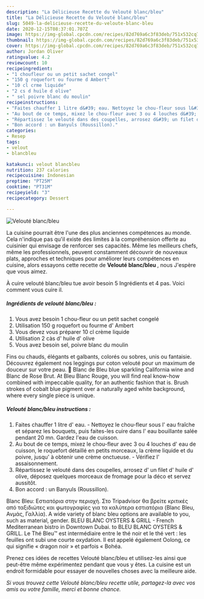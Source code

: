 ```yaml
---
description: "La Délicieuse Recette du Velouté blanc/bleu"
title: "La Délicieuse Recette du Velouté blanc/bleu"
slug: 5049-la-delicieuse-recette-du-veloute-blanc-bleu
date: 2020-12-15T08:37:01.707Z
image: https://img-global.cpcdn.com/recipes/82d769a6c3f83deb/751x532cq70/veloute-blancbleu-photo-principale-de-la-recette.jpg
thumbnail: https://img-global.cpcdn.com/recipes/82d769a6c3f83deb/751x532cq70/veloute-blancbleu-photo-principale-de-la-recette.jpg
cover: https://img-global.cpcdn.com/recipes/82d769a6c3f83deb/751x532cq70/veloute-blancbleu-photo-principale-de-la-recette.jpg
author: Jordan Oliver
ratingvalue: 4.2
reviewcount: 10
recipeingredient:
- "1 choufleur ou un petit sachet congel"
- "150 g roquefort ou fourme d Ambert"
- "10 cl crme liquide"
- "2 cs d huile d olive"
- " sel poivre blanc du moulin"
recipeinstructions:
- "Faites chauffer 1 litre d&#39; eau. Nettoyez le chou-fleur sous l&#39; eau fraîche et séparez les bouquets, puis faites-les cuire dans l&#39; eau bouillante salée pendant 20 mn. Gardez l&#39;eau de cuisson."
- "Au bout de ce temps, mixez le chou-fleur avec 3 ou 4 louches d&#39; eau de cuisson, le roquefort détaillé en petits morceaux, la crème liquide et du poivre, jusqu&#39; à obtenir une crème onctueuse.  Vérifiez l&#39; assaisonnement."
- "Répartissez le velouté dans des coupelles, arrosez d&#39; un filet d&#39; huile d&#39; olive, déposez quelques morceaux de fromage pour la déco et servez aussitôt."
- "Bon accord : un Banyuls (Roussillon)."
categories:
- Resep
tags:
- velout
- blancbleu

katakunci: velout blancbleu 
nutrition: 237 calories
recipecuisine: Indonesian
preptime: "PT25M"
cooktime: "PT31M"
recipeyield: "3"
recipecategory: Dessert

---
```



![Velouté blanc/bleu](https://img-global.cpcdn.com/recipes/82d769a6c3f83deb/751x532cq70/veloute-blancbleu-photo-principale-de-la-recette.jpg)

La cuisine pourrait être l'une des plus anciennes compétences au monde. Cela n'indique pas qu'il existe des limites à la compréhension offerte au cuisinier qui envisage de renforcer ses capacités. Même les meilleurs chefs, même les professionnels, peuvent constamment découvrir de nouveaux plats, approches et techniques pour améliorer leurs compétences en cuisine, alors essayons cette recette de <strong> Velouté blanc/bleu </strong>, nous J'espère que vous aimez.

<!--inarticleads1-->

À cuire velouté blanc/bleu tue avoir besoin 5 Ingrédients et 4 pas. Voici comment vous cuire il.

##### Ingrédients de velouté blanc/bleu :

1. Vous avez besoin 1 chou-fleur ou un petit sachet congelé
1. Utilisation 150 g roquefort ou fourme d&#39; Ambert
1. Vous devez vous préparer 10 cl crème liquide
1. Utilisation 2 càs d&#39; huile d&#39; olive
1. Vous avez besoin  sel, poivre blanc du moulin


Fins ou chauds, élégants et galbants, colorés ou sobres, unis ou fantaisie. Découvrez également nos leggings pur coton velouté pour un maximum de douceur sur votre peau. 💎 Blanc de Bleu blue sparkling California wine and Blanc de Rose Brut. At Bleu Blanc Rouge, you will find real know-how combined with impeccable quality, for an authentic fashion that is. Brush strokes of cobalt blue pigment over a naturally aged white background, where every single piece is unique. 

<!--inarticleads2-->

##### Velouté blanc/bleu instructions :

1. Faites chauffer 1 litre d&#39; eau. - Nettoyez le chou-fleur sous l&#39; eau fraîche et séparez les bouquets, puis faites-les cuire dans l&#39; eau bouillante salée pendant 20 mn. Gardez l&#39;eau de cuisson.
1. Au bout de ce temps, mixez le chou-fleur avec 3 ou 4 louches d&#39; eau de cuisson, le roquefort détaillé en petits morceaux, la crème liquide et du poivre, jusqu&#39; à obtenir une crème onctueuse.  - Vérifiez l&#39; assaisonnement.
1. Répartissez le velouté dans des coupelles, arrosez d&#39; un filet d&#39; huile d&#39; olive, déposez quelques morceaux de fromage pour la déco et servez aussitôt.
1. Bon accord : un Banyuls (Roussillon).


Blanc Bleu: Εστιατόρια στην περιοχή. Στο Tripadvisor θα βρείτε κριτικές από ταξιδιώτες και φωτογραφίες για τα καλύτερα εστιατόρια (Blanc Bleu, Ανμάς, Γαλλία). A wide variety of blanc bleu options are available to you, such as material, gender. BLEU BLANC OYSTERS &amp; GRILL - French Mediterranean bistro in Downtown Dubai. to BLEU BLANC OYSTERS &amp; GRILL. Le Thé Bleu™ est intermédiaire entre le thé noir et le thé vert : les feuilles ont subi une courte oxydation. Il est appelé également Oolong, ce qui signifie « dragon noir » et parfois « Bohéa. 

<!--inarticleads1-->

<p>
Prenez ces idées de recettes Velouté blanc/bleu et utilisez-les ainsi que peut-être même expérimentez pendant que vous y êtes. La cuisine est un endroit formidable pour essayer de nouvelles choses avec la meilleure aide.
</p>

<p>
<i>Si vous trouvez cette Velouté blanc/bleu recette utile, partagez-la avec vos amis ou votre famille, merci et bonne chance.</i>
</p>
